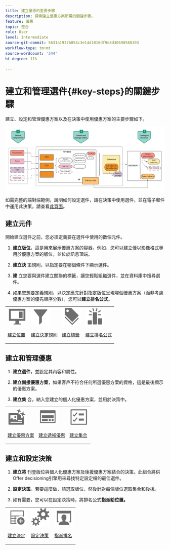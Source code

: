 ```yaml
---
title: 建立優惠的重要步驟
description: 探索建立優惠方案所需的關鍵步驟。
feature: 優惠
topic: 整合
role: User
level: Intermediate
source-git-commit: 5631a1937b854c3e14d1816df9e8d30690588303
workflow-type: tm+mt
source-wordcount: '344'
ht-degree: 11%

---
```


# 建立和管理選件{#key-steps}的關鍵步驟

建立、設定和管理優惠方案以及在決策中使用優惠方案的主要步驟如下。

![](../../assets/offer-create-manage-process.png)

如需完整的端對端範例，說明如何設定選件，請在決策中使用選件，並在電子郵件中運用此決策，請查看[此頁面](../offers-e2e.md)。

## 建立元件

開始建立選件之前，您必須定義要在選件中使用的數個元件。

1. **建立版位**，這是用來展示優惠方案的容器。例如，您可以建立僅以影像格式專用於優惠方案的版位，並位於訊息頂端。

1. **建立決** 策規則，以指定要在哪個條件下顯示選件。

1. **建** 立您要與選件建立關聯的標籤，讓您輕鬆組織選件，並在資料庫中搜尋選件。

1. 如果您想要定義規則，以決定應先針對指定版位呈現哪個優惠方案（而非考慮優惠方案的優先順序分數），您可以&#x200B;**建立排名公式**。

<table>
<tr>
<td><img src="../../assets/do-not-localize/icon-placement.svg" width="60px"><p><a href="../offer-library/creating-placements.md">建立位置</a></p></td>
<td><img src="../../assets/do-not-localize/icon-rules.svg" width="60px"><p><a href="../offer-library/creating-decision-rules.md">建立決定規則</a></p></td>
<td><img src="../../assets/do-not-localize/icon-tags.svg" width="60px"><p><a href="../offer-library/creating-tags.md">建立標籤</a></p></td>
<td><img src="../../assets/do-not-localize/icon-ranking.svg" width="60px"><p><a href="../offer-library/create-ranking-formulas.md">建立排名公式</a></p></td>
</table>

## 建立和管理優惠

1. **建立選件**，並設定其內容和屬性。

1. **建立備援優惠方案**，如果客戶不符合任何所選優惠方案的資格，這是最後顯示的優惠方案。

1. **建立集** 合，納入您建立的個人化優惠方案，並用於決策中。

<table>
<tr>
<td><img src="../../assets/do-not-localize/icon-offer.svg" width="60px"><p><a href="../offer-library/creating-personalized-offers.md">建立優惠方案</a></p></td>
<td><img src="../../assets/do-not-localize/icon-fallback.svg" width="60px"><p><a href="../offer-library/creating-fallback-offers.md">建立遞補優惠</a></p></td>
<td><img src="../../assets/do-not-localize/icon-collection.svg" width="60px"><p><a href="../offer-library/creating-collections.md">建立集合</a></p></td></tr>
</table>

## 建立和設定決策

1. **建立將** 刊登版位與個人化優惠方案及後援優惠方案結合的決策。此組合將供Offer decisioning引擎用來尋找特定設定檔的最佳選件。

1. **設定決策**。若要這麼做，請選取版位，然後針對每個版位選取集合和後援。

1. 如有需要，您可以在設定決策時，將排名公式&#x200B;**指派給位置。**

<table>
<tr>
<td><img src="../../assets/do-not-localize/icon-decision.svg" width="60px"><p><a href="../offer-activities/create-offer-activities.md">建立決定</a></p></td>
<td><img src="../../assets/do-not-localize/icon-configure-decision.svg" width="60px"><p><a href="../offer-activities/create-offer-activities.md#add-offers">設定決策</a></p></td>
<td><img src="../../assets/do-not-localize/icon-assign-ranking.svg" width="60px"><p><a href="../offer-activities/configure-offer-selection.md#assign-ranking-formula">指派排名</a></p></td>
</tr>
</table>
